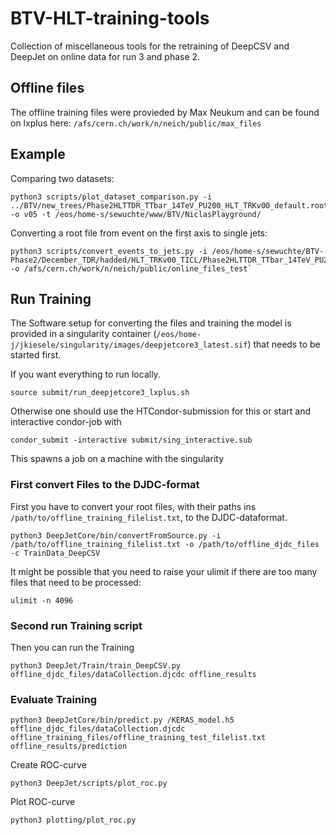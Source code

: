 # BTV-HLT-training-tools
Collection of miscellaneous tools for the retraining of DeepCSV and DeepJet on online data for run 3 and phase 2.

## Offline files

The offline training files were provieded by Max Neukum and can be found  on lxplus here:
`
/afs/cern.ch/work/n/neich/public/max_files
`


## Example

Comparing two datasets:

```shell
python3 scripts/plot_dataset_comparison.py -i ../BTV/new_trees/Phase2HLTTDR_TTbar_14TeV_PU200_HLT_TRKv00_default.root -o v05 -t /eos/home-s/sewuchte/www/BTV/NiclasPlayground/
```

Converting a root file from event on the first axis to single jets:

```shell
python3 scripts/convert_events_to_jets.py -i /eos/home-s/sewuchte/BTV-Phase2/December_TDR/hadded/HLT_TRKv00_TICL/Phase2HLTTDR_TTbar_14TeV_PU200_HLT_TRKv00_default.root -o /afs/cern.ch/work/n/neich/public/online_files_test`
```

## Run Training

The Software setup for converting the files and training the model is provided in a singularity container (`/eos/home-j/jkiesele/singularity/images/deepjetcore3_latest.sif`)
that needs to be started first.

If you want everything to run locally.

```shell
source submit/run_deepjetcore3_lxplus.sh
```

Otherwise one should use the HTCondor-submission for this or start and interactive
condor-job with

```shell
condor_submit -interactive submit/sing_interactive.sub
```

This spawns a job on a machine with the singularity


### First convert Files to the DJDC-format

First you have to convert your root files, with their paths ins `/path/to/offline_training_filelist.txt`, to
the DJDC-dataformat.

```shell
python3 DeepJetCore/bin/convertFromSource.py -i /path/to/offline_training_filelist.txt -o /path/to/offline_djdc_files -c TrainData_DeepCSV
```

It might be possible that you need to raise your ulimit if there are too many files that need to be processed:

```shell
ulimit -n 4096
```

### Second run Training script

Then you can run the Training

```shell
python3 DeepJet/Train/train_DeepCSV.py offline_djdc_files/dataCollection.djcdc offline_results
```

### Evaluate Training


```shell
python3 DeepJetCore/bin/predict.py /KERAS_model.h5 offline_djdc_files/dataCollection.djcdc offline_training_files/offline_training_test_filelist.txt offline_results/prediction
```

Create ROC-curve

```shell
python3 DeepJet/scripts/plot_roc.py
```

Plot ROC-curve

```shell
python3 plotting/plot_roc.py
```
